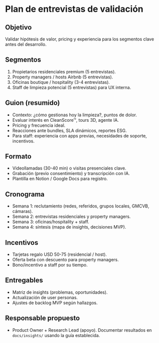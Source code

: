 # Plan de entrevistas de validación

## Objetivo

Validar hipótesis de valor, pricing y experiencia para los segmentos clave antes del desarrollo.

## Segmentos

1. Propietarios residenciales premium (5 entrevistas).
2. Property managers / hosts Airbnb (5 entrevistas).
3. Oficinas boutique / hospitality (3-4 entrevistas).
4. Staff de limpieza potencial (5 entrevistas) para UX interna.

## Guion (resumido)

- Contexto: ¿cómo gestionas hoy la limpieza?, puntos de dolor.
- Evaluar interés en CleanScore™, tours 3D, agente IA.
- Pricing y frecuencia ideal.
- Reacciones ante bundles, SLA dinámicos, reportes ESG.
- Para staff: experiencia con apps previas, necesidades de soporte, incentivos.

## Formato

- Videollamadas (30-40 min) o visitas presenciales clave.
- Grabación (previo consentimiento) y transcripción con IA.
- Plantilla en Notion / Google Docs para registro.

## Cronograma

- Semana 1: reclutamiento (redes, referidos, grupos locales, GMCVB, cámaras).
- Semana 2: entrevistas residenciales y property managers.
- Semana 3: oficinas/hospitality + staff.
- Semana 4: síntesis (mapa de insights, decisiones MVP).

## Incentivos

- Tarjetas regalo USD 50-75 (residencial / host).
- Oferta beta con descuento para property managers.
- Bono/incentivo a staff por su tiempo.

## Entregables

- Matriz de insights (problemas, oportunidades).
- Actualización de user personas.
- Ajustes de backlog MVP según hallazgos.

## Responsable propuesto

- Product Owner + Research Lead (apoyo). Documentar resultados en `docs/insights/` usando la guía establecida.
